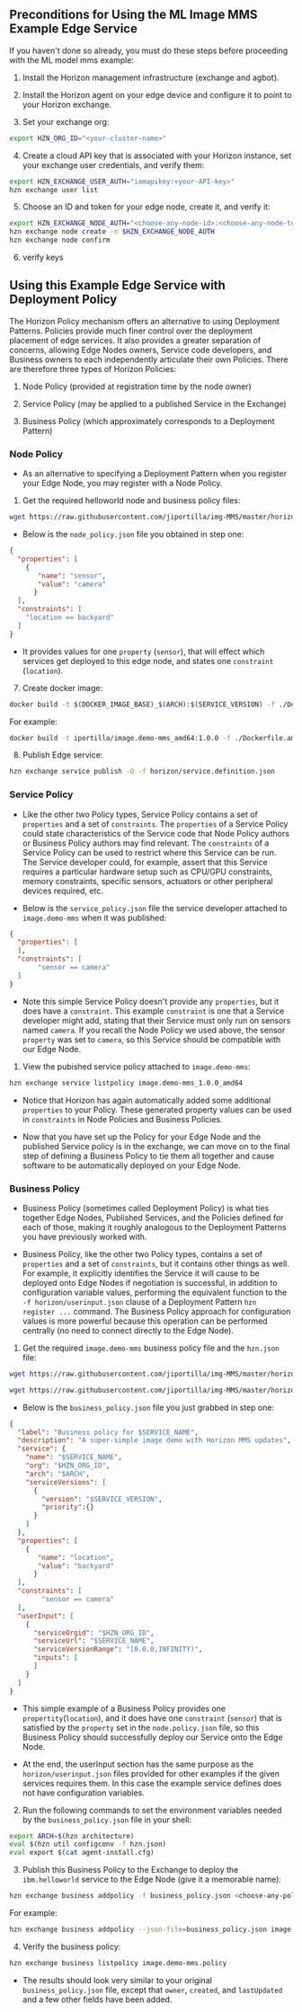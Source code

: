 ## <a id=preconditions></a> Preconditions for Using the ML Image MMS Example Edge Service

If you haven't done so already, you must do these steps before proceeding with the ML model mms example:

1. Install the Horizon management infrastructure (exchange and agbot).

2. Install the Horizon agent on your edge device and configure it to point to your Horizon exchange.

3. Set your exchange org:

```bash
export HZN_ORG_ID="<your-cluster-name>"
```

4. Create a cloud API key that is associated with your Horizon instance, set your exchange user credentials, and verify them:

```bash
export HZN_EXCHANGE_USER_AUTH="iamapikey:<your-API-key>"
hzn exchange user list
```

5. Choose an ID and token for your edge node, create it, and verify it:

```bash
export HZN_EXCHANGE_NODE_AUTH="<choose-any-node-id>:<choose-any-node-token>"
hzn exchange node create -n $HZN_EXCHANGE_NODE_AUTH
hzn exchange node confirm
```

6. verify keys

## Using this Example Edge Service with Deployment Policy

The Horizon Policy mechanism offers an alternative to using Deployment Patterns. Policies provide much finer control over the deployment placement of edge services. It also provides a greater separation of concerns, allowing Edge Nodes owners, Service code developers, and Business owners to each independently articulate their own Policies. There are therefore three types of Horizon Policies:

1. Node Policy (provided at registration time by the node owner)

2. Service Policy (may be applied to a published Service in the Exchange)

3. Business Policy (which approximately corresponds to a Deployment Pattern)

### Node Policy

- As an alternative to specifying a Deployment Pattern when you register your Edge Node, you may register with a Node Policy.

1. Get the required helloworld node and business policy files:
```bash
wget https://raw.githubusercontent.com/jiportilla/img-MMS/master/horizon/node.policy.json
```

- Below is the `node_policy.json` file you obtained in step one:

```json
{
  "properties": [
    {
       "name": "sensor",
       "value": "camera"
      }
  ],
  "constraints": [
	"location == backyard"
  ]
}
```

- It provides values for one `property` (`sensor`), that will effect which services get deployed to this edge node, and states one `constraint` (`location`).


7. Create docker image:

```bash
docker build -t $(DOCKER_IMAGE_BASE)_$(ARCH):$(SERVICE_VERSION) -f ./Dockerfile.$(ARCH) .
```
For example:

```bash
docker build -t iportilla/image.demo-mms_amd64:1.0.0 -f ./Dockerfile.amd64 .
```

8. Publish Edge service:

```bash
hzn exchange service publish -O -f horizon/service.definition.json
```
### Service Policy

- Like the other two Policy types, Service Policy contains a set of `properties` and a set of `constraints`. The `properties` of a Service Policy could state characteristics of the Service code that Node Policy authors or Business Policy authors may find relevant. The `constraints` of a Service Policy can be used to restrict where this Service can be run. The Service developer could, for example, assert that this Service requires a particular hardware setup such as CPU/GPU constraints, memory constraints, specific sensors, actuators or other peripheral devices required, etc.

- Below is the `service_policy.json` file the service developer attached to `image.demo-mms` when it was published:

```json
{
  "properties": [
  ],
  "constraints": [
       "sensor == camera"
  ]
}
```

- Note this simple Service Policy doesn't provide any `properties`, but it does have a `constraint`. This example `constraint` is one that a Service developer might add, stating that their Service must only run on sensors named `camera`. If you recall the Node Policy we used above, the sensor `property` was set to `camera`, so this Service should be compatible with our Edge Node.

1. View the pubished service policy attached to `image.demo-mms`:

```bash
hzn exchange service listpolicy image.demo-mms_1.0.0_amd64
```

- Notice that Horizon has again automatically added some additional `properties` to your Policy. These generated property values can be used in `constraints` in Node Policies and Business Policies.

- Now that you have set up the Policy for your Edge Node and the published Service policy is in the exchange, we can move on to the final step of defining a Business Policy to tie them all together and cause software to be automatically deployed on your Edge Node.


### Business Policy

- Business Policy (sometimes called Deployment Policy) is what ties together Edge Nodes, Published Services, and the Policies defined for each of those, making it roughly analogous to the Deployment Patterns you have previously worked with.

- Business Policy, like the other two Policy types, contains a set of `properties` and a set of `constraints`, but it contains other things as well. For example, it explicitly identifies the Service it will cause to be deployed onto Edge Nodes if negotiation is successful, in addition to configuration variable values, performing the equivalent function to the `-f horizon/userinput.json` clause of a Deployment Pattern `hzn register ...` command. The Business Policy approach for configuration values is more powerful because this operation can be performed centrally (no need to connect directly to the Edge Node).

1. Get the required `image.demo-mms` business policy file and the `hzn.json` file:
```bash
wget https://raw.githubusercontent.com/jiportilla/img-MMS/master/horizon/business_policy.json

wget https://raw.githubusercontent.com/jiportilla/img-MMS/master/horizon/hzn.json
```
- Below is the `business_policy.json` file you just grabbed in step one:

```json
{
  "label": "Business policy for $SERVICE_NAME",
  "description": "A super-simple image demo with Horizon MMS updates",
  "service": {
    "name": "$SERVICE_NAME",
    "org": "$HZN_ORG_ID",
    "arch": "$ARCH",
    "serviceVersions": [
      {
        "version": "$SERVICE_VERSION",
        "priority":{}
      }
    ]
  },
  "properties": [
    {
       "name": "location",
       "value": "backyard"
      }
  ],
  "constraints": [
        "sensor == camera"
  ],
  "userInput": [
    {
      "serviceOrgid": "$HZN_ORG_ID",
      "serviceUrl": "$SERVICE_NAME",
      "serviceVersionRange": "[0.0.0,INFINITY)",
      "inputs": [
      ]
    }
  ]
}
```

- This simple example of a Business Policy provides one `propertity`(`location`), and it does have one `constraint` (`sensor`) that is satisfied by the `property` set in the `node.policy.json` file, so this Business Policy should successfully deploy our Service onto the Edge Node.

- At the end, the userInput section has the same purpose as the `horizon/userinput.json` files provided for other examples if the given services requires them. In this case the example service defines does not have configuration variables.

2. Run the following commands to set the environment variables needed by the `business_policy.json` file in your shell:
```bash
export ARCH=$(hzn architecture)
eval $(hzn util configconv -f hzn.json)
eval export $(cat agent-install.cfg)
```

3. Publish this Business Policy to the Exchange to deploy the `ibm.helloworld` service to the Edge Node (give it a memorable name):

```bash
hzn exchange business addpolicy -f business_policy.json <choose-any-policy-name>
```

For example:
```bash
hzn exchange business addpolicy --json-file=business_policy.json image.demo-mms.policy

```

4. Verify the business policy:

```bash
hzn exchange business listpolicy image.demo-mms.policy
```
- The results should look very similar to your original `business_policy.json` file, except that `owner`, `created`, and `lastUpdated` and a few other fields have been added.




